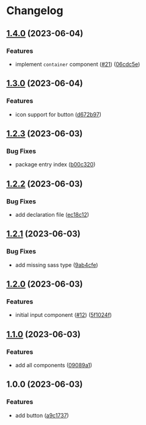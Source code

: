 # Changelog

## [1.4.0](https://github.com/wholesome-ghoul/allaround-components/compare/allaround-components-v1.3.0...allaround-components-v1.4.0) (2023-06-04)


### Features

* implement `container` component ([#21](https://github.com/wholesome-ghoul/allaround-components/issues/21)) ([06cdc5e](https://github.com/wholesome-ghoul/allaround-components/commit/06cdc5e48f94166320c1a3e36516ac34b2145e38))

## [1.3.0](https://github.com/wholesome-ghoul/allaround-components/compare/allaround-components-v1.2.3...allaround-components-v1.3.0) (2023-06-04)


### Features

* icon support for button ([d672b97](https://github.com/wholesome-ghoul/allaround-components/commit/d672b9750b75b5be37c633779d1a6547d4d4781e))

## [1.2.3](https://github.com/wholesome-ghoul/allaround-components/compare/allaround-components-v1.2.2...allaround-components-v1.2.3) (2023-06-03)


### Bug Fixes

* package entry index ([b00c320](https://github.com/wholesome-ghoul/allaround-components/commit/b00c32060ccddcbb0774362da4aa49a66b562928))

## [1.2.2](https://github.com/wholesome-ghoul/allaround-components/compare/allaround-components-v1.2.1...allaround-components-v1.2.2) (2023-06-03)


### Bug Fixes

* add declaration file ([ec18c12](https://github.com/wholesome-ghoul/allaround-components/commit/ec18c123419e45b7e1bb8452c1085e136c2e263e))

## [1.2.1](https://github.com/wholesome-ghoul/allaround-components/compare/allaround-components-v1.2.0...allaround-components-v1.2.1) (2023-06-03)


### Bug Fixes

* add missing sass type ([9ab4cfe](https://github.com/wholesome-ghoul/allaround-components/commit/9ab4cfed2d1e8896602bd5a29d3e32e10bb9842c))

## [1.2.0](https://github.com/wholesome-ghoul/allaround-components/compare/allaround-components-v1.1.0...allaround-components-v1.2.0) (2023-06-03)


### Features

* initial input component ([#12](https://github.com/wholesome-ghoul/allaround-components/issues/12)) ([5f1024f](https://github.com/wholesome-ghoul/allaround-components/commit/5f1024f087f7228939d79ba08d75950a68c45621))

## [1.1.0](https://github.com/wholesome-ghoul/allaround-components/compare/allaround-components-v1.0.0...allaround-components-v1.1.0) (2023-06-03)


### Features

* add all components ([09089a1](https://github.com/wholesome-ghoul/allaround-components/commit/09089a109f24b790e9a223dbfd939ad453e14a00))

## 1.0.0 (2023-06-03)


### Features

* add button ([a9c1737](https://github.com/wholesome-ghoul/allaround-components/commit/a9c1737513e6f806073552ddc6509b196ba48853))
